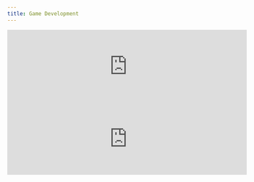 ```yaml
---
title: Game Development
---
```


<iframe frameborder="0" src="https://itch.io/embed/3685290?bg_color=272727&amp;fg_color=fdfffc&amp;link_color=9e7dec&amp;border_color=333333" width="552" height="167"><a href="https://almondjoycam.itch.io/beeline-buzz">Beeline Buzz by almondjoycam</a></iframe>

<iframe frameborder="0" src="https://itch.io/embed/3783983?bg_color=272727&amp;fg_color=fdfffc&amp;link_color=9e7dec&amp;border_color=333333" width="552" height="167"><a href="https://abpo.itch.io/the-clockwork-courier">The Clockwork Courier by abpo, almondjoycam</a></iframe>
